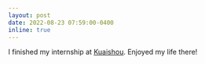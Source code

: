 ```yaml
---
layout: post
date: 2022-08-23 07:59:00-0400
inline: true
---
```


I finished my internship at <a href='http://kuaishou.cn/'>Kuaishou</a>. Enjoyed my life there!